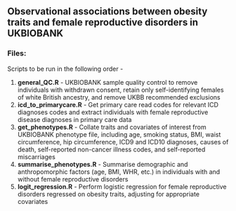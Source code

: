 ## Observational associations between obesity traits and female reproductive disorders in UKBIOBANK

### Files:
Scripts to be run in the following order - 
1. **general_QC.R** - UKBIOBANK sample quality control to remove individuals with withdrawn consent, retain only self-identifying females of white British ancestry, and remove UKBB recommended exclusions
2. **icd_to_primarycare.R** - Get primary care read codes for relevant ICD diagnoses codes and extract individuals with female reproductive disease diagnoses in primary care data
3. **get_phenotypes.R** - Collate traits and covariates of interest from UKBIOBANK phenotype file, including age, smoking status, BMI, waist circumference, hip circumference, ICD9 and ICD10 diagnoses, causes of death, self-reported non-cancer illness codes, and self-reported miscarriages
4. **summarise_phenotypes.R** - Summarise demographic and anthropomorphic factors (age, BMI, WHR, etc.) in individuals with and without female reproductive disorders 
5. **logit_regression.R** - Perform logistic regression for female reproductive disorders regressed on obesity traits, adjusting for appropriate covariates
